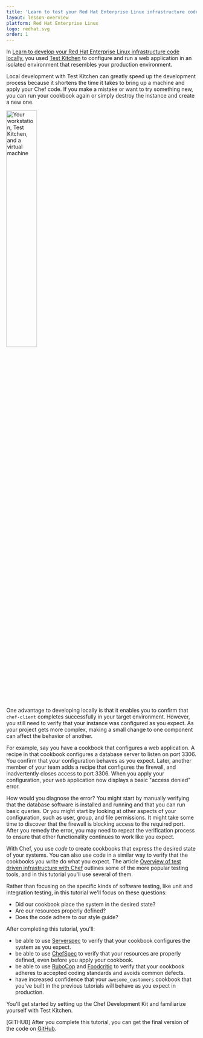 ```yaml
---
title: 'Learn to test your Red Hat Enterprise Linux infrastructure code'
layout: lesson-overview
platform: Red Hat Enterprise Linux
logo: redhat.svg
order: 1
---
```

In [Learn to develop your Red Hat Enterprise Linux infrastructure code locally](/local-development/rhel/), you used [Test Kitchen](http://kitchen.ci) to configure and run a web application in an isolated environment that resembles your production environment.

Local development with Test Kitchen can greatly speed up the development process because it shortens the time it takes to bring up a machine and apply your Chef code. If you make a mistake or want to try something new, you can run your cookbook again or simply destroy the instance and create a new one.

<img src="/assets/images/networks/workstation-vm.png" style="width:40%; box-shadow: none;" alt="Your workstation, Test Kitchen, and a virtual machine" />

One advantage to developing locally is that it enables you to confirm that `chef-client` completes successfully in your target environment. However, you still need to verify that your instance was configured as you expect. As your project gets more complex, making a small change to one component can affect the behavior of another.

For example, say you have a cookbook that configures a web application. A recipe in that cookbook configures a database server to listen on port 3306. You confirm that your configuration behaves as you expect. Later, another member of your team adds a recipe that configures the firewall, and inadvertently closes access to port 3306. When you apply your configuration, your web application now displays a basic "access denied" error.

How would you diagnose the error? You might start by manually verifying that the database software is installed and running and that you can run basic queries. Or you might start by looking at other aspects of your configuration, such as user, group, and file permissions. It might take some time to discover that the firewall is blocking access to the required port. After you remedy the error, you may need to repeat the verification process to ensure that other functionality continues to work like you expect.

With Chef, you use _code_ to create cookbooks that express the desired state of your systems. You can also use code in a similar way to verify that the cookbooks you write do what you expect. The article [Overview of test driven infrastructure with Chef](/skills/test-driven-development/) outlines some of the more popular testing tools, and in this tutorial you'll use several of them.

Rather than focusing on the specific kinds of software testing, like unit and integration testing, in this tutorial we'll focus on these questions:

* Did our cookbook place the system in the desired state?
* Are our resources properly defined?
* Does the code adhere to our style guide?

After completing this tutorial, you'll:

* be able to use [Serverspec](http://serverspec.org) to verify that your cookbook configures the system as you expect.
* be able to use [ChefSpec](http://sethvargo.github.io/chefspec/) to verify that your resources are properly defined, even before you apply your cookbook.
* be able to use [RuboCop](https://github.com/bbatsov/rubocop) and [Foodcritic](http://acrmp.github.io/foodcritic/) to verify that your cookbook adheres to accepted coding standards and avoids common defects.
* have increased confidence that your `awesome_customers` cookbook that you've built in the previous tutorials will behave as you expect in production.

You'll get started by setting up the Chef Development Kit and familiarize yourself with Test Kitchen.

[GITHUB] After you complete this tutorial, you can get the final version of the code on [GitHub](https://github.com/learn-chef/test-your-infrastructure-code-rhel).
